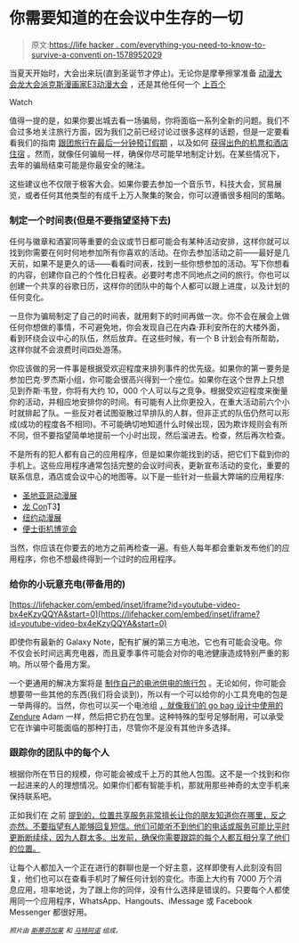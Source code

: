 # 你需要知道的在会议中生存的一切

> 原文:[https://life hacker . com/everything-you-need-to-know-to-survive-a-conventi on-1578952029](https://lifehacker.com/everything-you-need-to-know-to-survive-a-convention-1578952029)

当夏天开始时，大会出来玩(直到圣诞节才停止)。无论你是摩拳擦掌准备 [动漫大会](http://www.comic-con.org/)[龙大会](http://www.dragoncon.org/)[派克斯](http://prime.paxsite.com/)[漫画家](http://comikazeexpo.com/)[E3](http://www.e3expo.com/)[动漫大会](http://www.momocon.com/) ，还是其他任何一个 [上百个](http://en.wikipedia.org/wiki/List_of_science_fiction_conventions)

Watch

值得一提的是，如果你要出城去看一场骗局，你将面临一系列全新的问题。我们不会过多地关注旅行方面，因为我们之前已经讨论过很多这样的话题，但是一定要看看我们的指南 [跟团旅行](http://lifehacker.com/how-to-travel-with-a-group-of-friends-and-not-lose-you-1451652555)[在最后一分钟预订假期](http://lifehacker.com/how-to-plan-an-awesome-last-minute-vacation-on-the-che-5840381) ，以及如何 [获得出色的机票和酒店住宿](http://lifehacker.com/the-ultimate-travel-hacking-guide-5841147) 。然而，就像任何骗局一样，确保你尽可能早地制定计划。在某些情况下，去年的骗局结束可能是你最安全的赌注。

这些建议也不仅限于极客大会。如果你要去参加一个音乐节，科技大会，贸易展览，或者任何其他类型的有成千上万人聚集的聚会，你可以遵循很多相同的策略。

### 制定一个时间表(但是不要指望坚持下去)

任何与徽章和酒宴同等重要的会议或节日都可能会有某种活动安排，这样你就可以找到你需要在何时何地参加所有你喜欢的活动。在你去参加活动之前——最好是几天前，如果不是更久的话——看看时间表，找到一些你想参加的活动。写下你想看的内容，创建你自己的个性化日程表。必要时考虑不同地点之间的旅行。你也可以创建一个共享的谷歌日历，这样你的团队中的每个人都可以跟上进度，以及计划的任何变化。

一旦你为骗局制定了自己的时间表，就用剩下的时间再做一次。你不会在展会上做任何你想做的事情，不可避免地，你会发现自己在内森·菲利安所在的大楼外面，看到环绕会议中心的队伍，然后放弃。在这些时候，有一个 B 计划会有所帮助，这样你就不会浪费时间四处游荡。

你应该做的另一件事是根据受欢迎程度来排列事件的优先级。如果你的第一要务是参加巴克·罗杰斯小组，你可能会很高兴得到一个座位。如果你在这个世界上只想见到乔斯·韦登，你将有大约 10，000 个人可以与之竞争。根据受欢迎程度来衡量你的活动，并相应地安排你的时间。有可能有人比你更投入，在重大活动前六个小时就排起了队。一些反对者试图驱散过早排队的人群，但非正式的队伍仍然可以形成(成功的程度各不相同)。不可能确切地知道什么时候出现，因为欺诈规则会有所不同，但不要指望简单地提前一个小时出现，然后溜进去。检查，然后再次检查。

不是所有的犯人都有自己的应用程序，但是如果你能找到的话，把它们下载到你的手机上。这些应用程序通常包括完整的会议时间表，更新宣布活动的变化，重要的联系信息，酒店或会议中心的地图等。以下是一些针对一些最大弊端的应用程序:

*   [圣地亚哥动漫展](http://www.comic-con.org/apps)
*   [龙 Con](http://dailydragon.dragoncon.org/in/mobile-app/)T3】
*   [纽约动漫展](http://www.newyorkcomiccon.com/About-NYCC/NYCC-Is-Going-Mobile/)
*   [便士街机博览会](http://prime.paxsite.com/)

当然，你应该在你要去的地方之前再检查一遍。有些人每年都会重新发布他们的应用程序，你也不想最终得到一个过时的应用程序。

### 给你的小玩意充电(带备用的)

 [https://lifehacker.com/embed/inset/iframe?id=youtube-video-bx4eKzyQQYA&start=0](https://lifehacker.com/embed/inset/iframe?id=youtube-video-bx4eKzyQQYA&start=0) 

即使你有最新的 Galaxy Note，配有扩展的第三方电池，它也有可能会没电。你不仅会长时间远离充电器，而且夏季事件可能会对你的电池健康造成特别严重的影响。所以带个备用方案。

一个更通用的解决方案将是 [制作自己的电池供电的旅行包](http://lifehacker.com/how-to-make-a-battery-powered-gadget-charging-go-bag-1440972636) 。无论如何，你可能会想要带一些其他的东西(我们将会谈到)，所以有一个可以给你的小工具充电的包是一举两得的。当然，你也可以买一个电池组 [，就像我们的 go bag 设计中使用的 Zendure](http://www.amazon.com/dp/B00ICYOUCK/?asc_campaign=InlineText&asc_refurl=https://lifehacker.com/everything-you-need-to-know-to-survive-a-convention-1578952029&asc_source=&tag=kinjalifehackerlink-20) Adam 一样，然后把它扔在包里。这种特殊的型号足够耐用，可以承受它在诈骗中可能面临的那种打击，尽管你不是没有其他许多选择。

### 跟踪你的团队中的每个人

根据你所在节日的规模，你可能会被成千上万的其他人包围。这不是一个找到和你一起进来的人的理想情况。如果你们都有智能手机，那就用那些神奇的太空手机来保持联系吧。

正如我们在 之前 [提到的，位置共享服务非常擅长让你的朋友知道你在哪里，反之亦然。不要指望有人能够回复短信。他们可能听不到他们的电话或服务可能比平时更断断续续，因为人群太多。出发前，确保你需要跟踪的每个人都互相分享了他们的位置。](http://lifehacker.com/buddy-system-tracking-when-you-go-on-vacation-heading-1565447098)

让每个人都加入一个正在进行的群聊也是一个好主意，这样即使有人此刻没有回复，他们也可以在查看手机时了解任何计划的变化。市面上大约有 7000 万个消息应用，坦率地说，为了跟上你的同伴，没有什么选择是错误的。只要每个人都使用同一个应用程序，WhatsApp、Hangouts、iMessage 或 Facebook Messenger 都很好用。

<small>*照片由*</small> [<small>*斯蒂芬加莱*</small>](http://www.flickr.com/photos/isa_lias/9231835855) <small>*和*</small> [<small>*马特阿诺*</small>](http://www.flickr.com/photos/34429085@N00/135037515) <small>*组成。*</small>